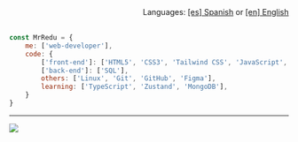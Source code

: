 <!-- Languages -->
<div align="end">
    Languages:  <a href="https://github.com/MrRedu/MrRedu/blob/main/README-es.md">[es] Spanish</a> or <a href="https://github.com/MrRedu/MrRedu/blob/main/README.md">[en] English</a>
</div>

<br>


```js
const MrRedu = {
    me: ['web-developer'],
    code: {
        ['front-end']: ['HTML5', 'CSS3', 'Tailwind CSS', 'JavaScript', 'React.js', 'Next.js'],
        ['back-end']: ['SQL'],
        others: ['Linux', 'Git', 'GitHub', 'Figma'],
        learning: ['TypeScript', 'Zustand', 'MongoDB'],
    }
}
```










<!-- Visitors -->
---

[![](https://visitcount.itsvg.in/api?id=MrRedu&label=Profile%20Views&color=0&icon=5&pretty=true)](https://visitcount.itsvg.in)
